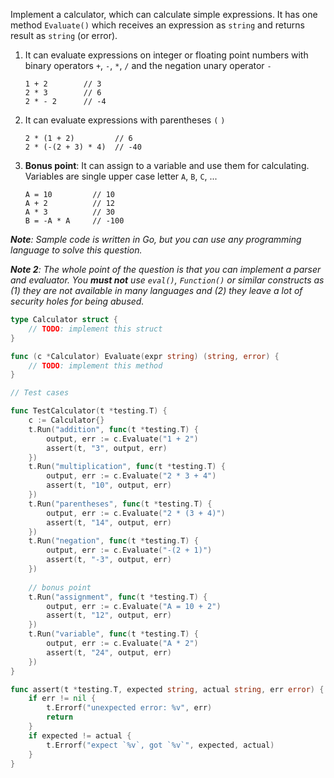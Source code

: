 Implement a calculator, which can calculate simple expressions. It has one method `Evaluate()` which receives an expression as `string` and returns result as `string` (or error).

1. It can evaluate expressions on integer or floating point numbers with binary operators `+`, `-`, `*`, `/` and the negation unary operator `-`

    ```
    1 + 2        // 3
    2 * 3        // 6
    2 * - 2      // -4
    ```

2. It can evaluate expressions with parentheses `(` `)`

    ```
    2 * (1 + 2)         // 6
    2 * (-(2 + 3) * 4)  // -40
    ```

3. **Bonus point**: It can assign to a variable and use them for calculating. Variables are single upper case letter `A`, `B`, `C`, ...

    ```
    A = 10         // 10
    A + 2          // 12
    A * 3          // 30
    B = -A * A     // -100
    ```

***Note**: Sample code is written in Go, but you can use any programming language to solve this question.*

***Note 2**: The whole point of the question is that you can implement a parser and evaluator. You **must not** use `eval()`, `Function()` or similar constructs as (1) they are not available in many languages and (2) they leave a lot of security holes for being abused.*

```go
type Calculator struct {
	// TODO: implement this struct
}

func (c *Calculator) Evaluate(expr string) (string, error) {
	// TODO: implement this method
}

// Test cases

func TestCalculator(t *testing.T) {
	c := Calculator{}
	t.Run("addition", func(t *testing.T) {
		output, err := c.Evaluate("1 + 2")
		assert(t, "3", output, err)
	})
	t.Run("multiplication", func(t *testing.T) {
		output, err := c.Evaluate("2 * 3 + 4")
		assert(t, "10", output, err)
	})
	t.Run("parentheses", func(t *testing.T) {
		output, err := c.Evaluate("2 * (3 + 4)")
		assert(t, "14", output, err)
	})
	t.Run("negation", func(t *testing.T) {
		output, err := c.Evaluate("-(2 + 1)")
		assert(t, "-3", output, err)
	})
    
	// bonus point
	t.Run("assignment", func(t *testing.T) {
		output, err := c.Evaluate("A = 10 + 2")
		assert(t, "12", output, err)
	})
	t.Run("variable", func(t *testing.T) {
		output, err := c.Evaluate("A * 2")
		assert(t, "24", output, err)
	})
}

func assert(t *testing.T, expected string, actual string, err error) {
	if err != nil {
		t.Errorf("unexpected error: %v", err)
		return
	}
	if expected != actual {
		t.Errorf("expect `%v`, got `%v`", expected, actual)
	}
}
```
